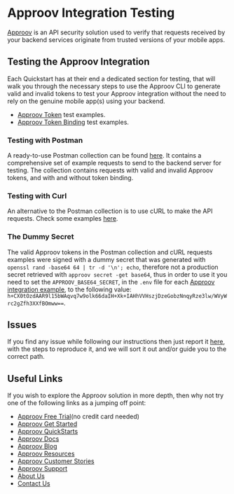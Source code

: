 # Approov Integration Testing

[Approov](https://approov.io) is an API security solution used to verify that requests received by your backend services originate from trusted versions of your mobile apps.

## Testing the Approov Integration

Each Quickstart has at their end a dedicated section for testing, that will walk you through the necessary steps to use the Approov CLI to generate valid and invalid tokens to test your Approov integration without the need to rely on the genuine mobile app(s) using your backend.

* [Approov Token](/docs/APPROOV_TOKEN_QUICKSTART.md#test-your-approov-integration) test examples.
* [Approov Token Binding](/docs/APPROOV_TOKEN_BINDING_QUICKSTART.md#test-your-approov-integration) test examples.

### Testing with Postman

A ready-to-use Postman collection can be found [here](https://raw.githubusercontent.com/approov/postman-collections/master/quickstarts/hello-world/hello-world.postman_collection.json). It contains a comprehensive set of example requests to send to the backend server for testing. The collection contains requests with valid and invalid Approov tokens, and with and without token binding.

### Testing with Curl

An alternative to the Postman collection is to use cURL to make the API requests. Check some examples [here](https://github.com/approov/postman-collections/blob/master/quickstarts/hello-world/hello-world.postman_curl_requests_examples.md).

### The Dummy Secret

The valid Approov tokens in the Postman collection and cURL requests examples were signed with a dummy secret that was generated with `openssl rand -base64 64 | tr -d '\n'; echo`, therefore not a production secret retrieved with `approov secret -get base64`, thus in order to use it you need to set the `APPROOV_BASE64_SECRET`, in the `.env` file for each [Approov integration example](/src/approov-protected-server), to the following value: `h+CX0tOzdAAR9l15bWAqvq7w9olk66daIH+Xk+IAHhVVHszjDzeGobzNnqyRze3lw/WVyWrc2gZfh3XXfBOmww==`.


## Issues

If you find any issue while following our instructions then just report it [here](https://github.com/approov/quickstart-java-spring-token-check/issues), with the steps to reproduce it, and we will sort it out and/or guide you to the correct path.


## Useful Links

If you wish to explore the Approov solution in more depth, then why not try one of the following links as a jumping off point:

* [Approov Free Trial](https://approov.io/signup)(no credit card needed)
* [Approov Get Started](https://approov.io/product/demo)
* [Approov QuickStarts](https://approov.io/docs/latest/approov-integration-examples/)
* [Approov Docs](https://approov.io/docs)
* [Approov Blog](https://approov.io/blog/)
* [Approov Resources](https://approov.io/resource/)
* [Approov Customer Stories](https://approov.io/customer)
* [Approov Support](https://approov.zendesk.com/hc/en-gb/requests/new)
* [About Us](https://approov.io/company)
* [Contact Us](https://approov.io/contact)
